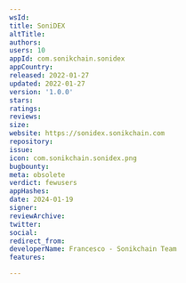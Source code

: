 ```yaml
---
wsId: 
title: SoniDEX
altTitle: 
authors: 
users: 10
appId: com.sonikchain.sonidex
appCountry: 
released: 2022-01-27
updated: 2022-01-27
version: '1.0.0'
stars: 
ratings: 
reviews: 
size: 
website: https://sonidex.sonikchain.com
repository: 
issue: 
icon: com.sonikchain.sonidex.png
bugbounty: 
meta: obsolete
verdict: fewusers
appHashes: 
date: 2024-01-19
signer: 
reviewArchive: 
twitter: 
social: 
redirect_from: 
developerName: Francesco - Sonikchain Team
features: 

---
```


